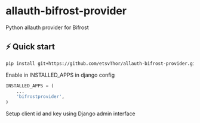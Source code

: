 # allauth-bifrost-provider
Python allauth provider for Bifrost

## ⚡️ Quick start

```bash
pip install git+https://github.com/etsvThor/allauth-bifrost-provider.git@v0.1
```

Enable in INSTALLED_APPS in django config

```python
INSTALLED_APPS = (
    ...
    'bifrostprovider',
)
```

Setup client id and key using Django admin interface
